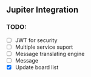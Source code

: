 ## Jupiter Integration

### TODO:

- [ ] JWT for security
- [ ] Multiple service suport
- [ ] Message translating engine
- [ ] Message
- [x] Update board list
